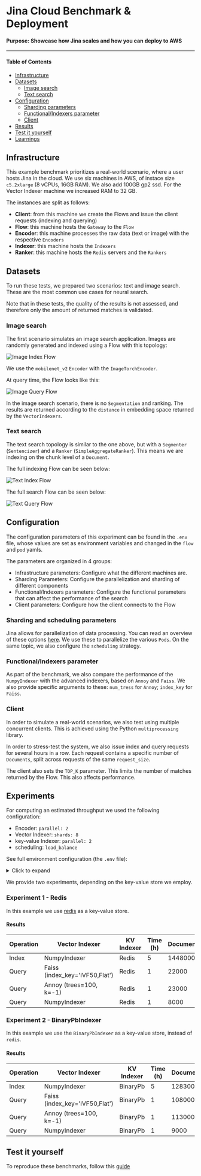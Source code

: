# Jina Cloud Benchmark & Deployment

[comment]: <> (TODO how do we sell this?)

#### Purpose: Showcase how Jina scales and how you can deploy to AWS

---

#### Table of Contents

  * [Infrastructure](#infrastructure)
  * [Datasets](#datasets)
    + [Image search](#image-search)
    + [Text search](#text-search)
  * [Configuration](#configuration)
    + [Sharding parameters](#sharding-parameters)
    + [Functional/Indexers parameter](#functional-indexers-parameter)
    + [Client](#client)
  * [Results](#results)
  * [Test it yourself](#test-it-yourself)
  * [Learnings](#learnings)

## Infrastructure

This example benchmark prioritizes a real-world scenario, where a user hosts Jina in the cloud. We use six machines in AWS, of instace size `c5.2xlarge` (8 vCPUs, 16GB RAM). We also add 100GB gp2 ssd. For the Vector Indexer machine we increased RAM to 32 GB.

The instances are split as follows:

- **Client**: from this machine we create the Flows and issue the client requests (indexing and querying)
- **Flow**: this machine hosts the `Gateway` to the `Flow`
- **Encoder**: this machine processes the raw data (text or image) with the respective `Encoders`
- **Indexer**: this machine hosts the `Indexers`
- **Ranker**: this machine hosts the `Redis` servers and the `Rankers`

## Datasets

To run these tests, we prepared two scenarios: text and image search. These are the most common use cases for neural search. 

Note that in these tests, the quality of the results is not assessed, and therefore only the amount of returned matches is validated.

### Image search

The first scenario simulates an image search application. Images are randomly generated and indexed using a Flow with this topology:

![Image Index Flow](image_index_flow.png)

We use the `mobilenet_v2` `Encoder` with the `ImageTorchEncoder`.

At query time, the Flow looks like this:

![Image Query Flow](image_query_flow.png)

In the image search scenario, there is no `Segmentation` and ranking. The results are returned according to the `distance` in embedding space returned by the `VectorIndexers`. 

### Text search

The text search topology is similar to the one above, but with a `Segmenter` (`Sentencizer`) and a `Ranker` (`SimpleAggregateRanker`). This means we are indexing on the chunk level of a `Document`. 

The full indexing Flow can be seen below:

![Text Index Flow](text_index_flow.png)

The full search Flow can be seen below:

![Text Query Flow](text_query_flow.png)

## Configuration

The configuration parameters of this experiment can be found in the `.env` file, whose values are set as environment variables and changed in the `flow` and `pod` yamls.

The parameters are organized in 4 groups:

- Infrastructure parameters: Configure what the different machines are.
- Sharding Parameters: Configure the parallelization and sharding of different components
- Functional/Indexers parameters: Configure the functional parameters that can affect the performance of the search
- Client parameters: Configure how the client connects to the Flow

### Sharding and scheduling parameters

Jina allows for parallelization of data processing. You can read an overview of these options [here](https://docs.jina.ai/chapters/parallel/index.html). We use these to parallelize the various `Pods`. On the same topic, we also configure the `scheduling` strategy.

### Functional/Indexers parameter

As part of the benchmark, we also compare the performance of the `NumpyIndexer` with the advanced indexers, based on `Annoy` and `Faiss`. We also provide specific arguments to these: `num_tress` for `Annoy`; `index_key` for `Faiss`.

### Client  

In order to simulate a real-world scenarios, we also test using multiple concurrent clients. This is achieved using the Python `multiprocessing` library.

In order to stress-test the system, we also issue index and query requests for several hours in a row. Each request contains a specific number of `Documents`, split across requests of the same `request_size`.

The client also sets the `TOP_K` parameter. This limits the number of matches returned by the Flow. This also affects performance.

## Experiments

For computing an estimated throughput we used the following configuration:

- Encoder: `parallel: 2`
- Vector Indexer: `shards: 8`
- key-value Indexer: `parallel: 2`
- scheduling: `load_balance`

See full environment configuration (the `.env` file):

<details>
  <summary>Click to expand</summary>
  
```dotenv
##Infrastructure parameters
JINA_ENCODER_HOST=encoder
JINA_RANKER_HOST=ranker
JINA_REDIS_INDEXER_HOST=ranker
JINA_VEC_INDEXER_HOST=vector

##Flow parameters
FLOW_HOST=flow_host
FLOW_PORT=8000

##Sharding/Performance parameters
JINA_SHARDS_ENCODER=2
JINA_SHARDS_INDEXERS=8
JINA_SHARDS_REDIS=2
OMP_NUM_THREADS=1
SCHEDULING=load_balance

##Functional/Indexers parameters
JINA_ENCODER_DRIVER_BATCHING=16
JINA_DISTANCE_REVERSE=False
JINA_FAISS_IMAGE=docker://jinahub/pod.indexer.faissindexer:0.0.15-0.9.33
JINA_ANNOY_IMAGE=docker://jinahub/pod.indexer.annoyindexer:0.0.16-0.9.33
JINA_FAISS_INDEX_KEY='IVF50,Flat'
JINA_ANNOY_NUM_TREES=100
JINA_ANNOY_SEARCH_K=-1

##Client/run parameters
TOP_K=50
#Number of documents a client will try to index at every connection
DOCS_INDEX=1000
#Number of documents a client will try to query at every connection
DOCS_QUERY=1000
PYTHON_EXEC=python3
DATASET=image
#Number of seconds for which clients will try to index documents. (The time is checked after each cycle of indexing `DOCS_INDEX`)
TIME_LOAD_INDEX=18000
#Number of seconds for which clients will try to query documents. (The time is checked after each cycle of indexing `DOCS_QUERY`)
TIME_LOAD_QUERY=3600
#Number of documents every request will contain
REQ_SIZE=50
#Number of concurrent clients indexing
CONCURRENCY_INDEX=5
#Number of concurrent clients querying
CONCURRENCY_QUERY=1
SLEEP_TIME=10

```
</details>

We provide two experiments, depending on the key-value store we employ.

### Experiment 1 - Redis

In this example we use [redis](https://redis.io/) as a key-value store.

#### Results

<table>
<thead>
  <tr>
    <th>Operation</th>
    <th>Vector Indexer</th>
    <th>KV Indexer</th>
    <th>Time (h)</th>
    <th>Documents</th>
    <th>QPS</th>
  </tr>
</thead>
<tbody>
  <tr>
    <td>Index</td>
    <td>NumpyIndexer</td>
    <td>Redis</td>
    <td>5</td>
    <td>1448000</td>
    <td>80.22</td>
  </tr>
  <tr>
    <td>Query</td>
    <td>Faiss (index_key='IVF50,Flat')</td>
    <td>Redis</td>
    <td>1</td>
    <td>22000</td>
    <td>5.89</td>
  </tr>
  <tr>
    <td>Query</td>
    <td>Annoy (trees=100, k=-1)</td>
    <td>Redis</td>
    <td>1</td>
    <td>23000</td>
    <td>6.14</td>
  </tr>
  <tr>
    <td>Query</td>
    <td>NumpyIndexer</td>
    <td>Redis</td>
    <td>1</td>
    <td>8000</td>
    <td>2.07</td>
  </tr>
</tbody>
</table>

### Experiment 2 - BinaryPbIndexer

In this example we use the `BinaryPbIndexer` as a key-value store, instead of `redis`.

#### Results

<table>
<thead>
  <tr>
    <th>Operation</th>
    <th>Vector Indexer</th>
    <th>KV Indexer</th>
    <th>Time (h)</th>
    <th>Documents</th>
    <th>QPS</th>
  </tr>
</thead>
<tbody>
  <tr>
    <td>Index</td>
    <td>NumpyIndexer</td>
    <td>BinaryPb</td>
    <td>5</td>
    <td>1283000</td>
    <td>71.05</td>
  </tr>
  <tr>
    <td>Query</td>
    <td>Faiss (index_key='IVF50,Flat')</td>
    <td>BinaryPb</td>
    <td>1</td>
    <td>108000</td>
    <td>29.77</td>
  </tr>
  <tr>
    <td>Query</td>
    <td>Annoy (trees=100, k=-1)</td>
    <td>BinaryPb</td>
    <td>1</td>
    <td>113000</td>
    <td>31.12</td>
  </tr>
  <tr>
    <td>Query</td>
    <td>NumpyIndexer</td>
    <td>BinaryPb</td>
    <td>1</td>
    <td>9000</td>
    <td>2.36</td>
  </tr>
</tbody>
</table>

## Test it yourself

To reproduce these benchmarks, follow this [guide](./instructions.md)

